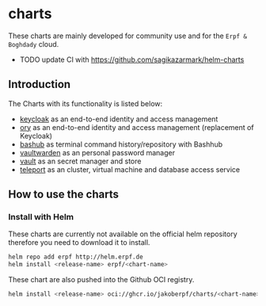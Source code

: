 # charts

These charts are mainly developed for community use and for the `Erpf & Boghdady` cloud.

- TODO update CI with https://github.com/sagikazarmark/helm-charts

## Introduction

The Charts with its functionality is listed below:

- [keycloak](https://github.com/jakoberpf/charts/tree/main/charts/keycloak) as an end-to-end identity and access management
- [ory](https://github.com/) as an end-to-end identity and access management (replacement of Keycloak)
- [bashub](https://github.com/jakoberpf/charts/tree/main/charts/bashhub) as terminal command history/repository with Bashhub
- [vaultwarden](https://github.com/jakoberpf/charts/tree/main/charts/vaultwarden) as an personal password manager
- [vault](https://github.com/jakoberpf/charts/tree/main/charts/vault) as an secret manager and store
- [teleport](https://github.com/jakoberpf/charts/tree/main/charts/teleport) as an cluster, virtual machine and database access service

## How to use the charts

### Install with Helm

These charts are currently not available on the official helm repository therefore you need to download it to install.

```bash
helm repo add erpf http://helm.erpf.de
helm install <release-name> erpf/<chart-name>
```

These chart are also pushed into the Github OCI registry.

```bash
helm install <release-name> oci://ghcr.io/jakoberpf/charts/<chart-name> --version <chart-version>
```
